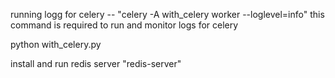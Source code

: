 

running logg for celery -- "celery -A with_celery worker --loglevel=info"    this command is required to run and monitor logs for celery

python with_celery.py



install and run redis server "redis-server"
